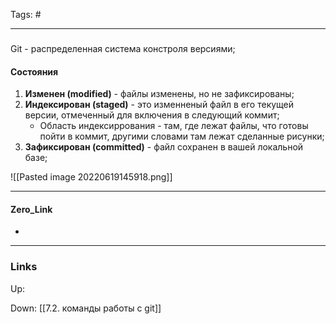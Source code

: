 Tags: #
***
###
Git - распределенная система констроля версиями;

#### Состояния
1) **Изменен (modified)** - файлы изменены, но не зафиксированы;
2) **Индексирован (staged)** - это изменненый файл в его текущей версии, отмеченный для включения в следующий коммит;
	- Область индексиррования - там, где лежат файлы, что готовы пойти в коммит, другими словами там лежат сделанные рисунки;
1) **Зафиксирован (committed)** - файл сохранен в вашей локальной базе;

![[Pasted image 20220619145918.png]]

***
#### Zero_Link
- 
***
### Links
Up:

Down:
[[7.2. команды работы с git]]


